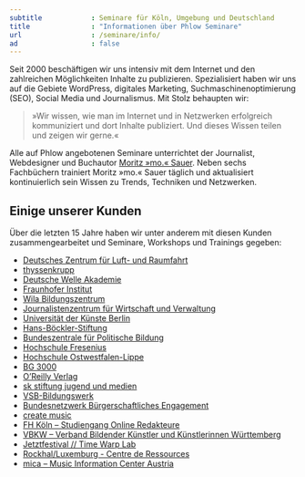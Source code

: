 ```yaml
---
subtitle            : Seminare für Köln, Umgebung und Deutschland
title               : "Informationen über Phlow Seminare"
url                 : /seminare/info/
ad                  : false
---
```

Seit 2000 beschäftigen wir uns intensiv mit dem Internet und den zahlreichen Möglichkeiten Inhalte zu publizieren. Spezialisiert haben wir uns auf die Gebiete WordPress, digitales Marketing, Suchmaschinenoptimierung (SEO), Social Media und Journalismus. Mit Stolz behaupten wir:
<!--more-->

> »Wir wissen, wie man im Internet und in Netzwerken erfolgreich kommuniziert und dort Inhalte publiziert. Und dieses Wissen teilen und zeigen wir gerne.«

Alle auf Phlow angebotenen Seminare unterrichtet der Journalist, Webdesigner und Buchautor [Moritz »mo.« Sauer](http://moritz.sauer.io/). Neben sechs Fachbüchern trainiert Moritz »mo.« Sauer täglich und aktualisiert kontinuierlich sein Wissen zu Trends, Techniken und Netzwerken.

## Einige unserer Kunden

Über die letzten 15 Jahre haben wir unter anderem mit diesen Kunden zusammengearbeitet und Seminare, Workshops und Trainings gegeben:

-   [Deutsches Zentrum für Luft- und Raumfahrt](http://www.dlr.de/)
-   [thyssenkrupp](https://www.thyssenkrupp.com/de/)
-   [Deutsche Welle Akademie](http://www.dw.com/de/dw-akademie/%C3%BCber-uns/s-8101)
-   [Fraunhofer Institut](https://www.fraunhofer.de/)
-   [Wila Bildungszentrum](http://www.wila-bildungszentrum.de/)
-   [Journalistenzentrum für Wirtschaft und Verwaltung](http://www.journalistenzentrum-jwv.de/)
-   [Universität der Künste Berlin](https://www.udk-berlin.de/)
-   [Hans-Böckler-Stiftung](http://www.boeckler.de/)
-   [Bundeszentrale für Politische Bildung](http://www.bpb.de/)
-   [Hochschule Fresenius](http://www.hs-fresenius.de/)
-   [Hochschule Ostwestfalen-Lippe](http://www.hs-owl.de/)
-   [BG 3000](http://www.bg3000.de/)
-   [O’Reilly Verlag](http://www.oreilly.de/)
-   [sk stiftung jugend und medien](http://www.sk-jugend.de/)
-   [VSB-Bildungswerk](http://vsb-bildungswerk.de/)
-   [Bundesnetzwerk Bürgerschaftliches Engagement](http://www.b-b-e.de/)
-   [create music](http://www.create-music.info/)
-   [FH Köln – Studiengang Online Redakteure](http://www.online-redakteure.com/)
-   [VBKW – Verband Bildender Künstler und Künstlerinnen Württemberg](http://vbkw.de)
-   [Jetztfestival // Time Warp Lab](http://www.time-warp.de/)
-   [Rockhal/Luxemburg - Centre de Ressources](http://www.cr.rockhal.lu/fr/)
-   [mica – Music Information Center Austria](http://www.mica.at/)
